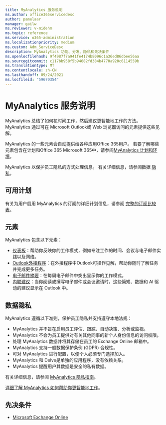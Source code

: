```yaml
---
title: MyAnalytics 服务说明
ms.author: office365servicedesc
author: pamelaar
manager: gailw
ms.reviewer: v-midehm
ms.topic: reference
ms.service: o365-administration
ms.localizationpriority: medium
ms.custom: Adm_ServiceDesc
description: MyAnalytics 功能、分发、隐私和先决条件
ms.openlocfilehash: 9f4987f7a941fe4174b8096c1a36ed86dbee56aa
ms.sourcegitcommit: c117bb958f5b94682fd384b4770a920c6114559b
ms.translationtype: MT
ms.contentlocale: zh-CN
ms.lasthandoff: 09/24/2021
ms.locfileid: "59670354"
---
```

# <a name="myanalytics-service-description"></a>MyAnalytics 服务说明

MyAnalytics 总结了如何花时间工作，然后建议更智能地工作的方法。 MyAnalytics 通过可在 Microsoft [](#elements) Outlook或 Web 浏览器访问的元素提供这些见解。

MyAnalytics 的一些元素会自动提供给各种应用Office 365用户。 若要了解哪些元素包含在计划和Office 365 Microsoft 365中，请参阅[MyAnalytics 计划和环境](/workplace-analytics/myanalytics/overview/plans-environments)。  

MyAnalytics 以保护员工隐私的方式处理信息。 有关详细信息，请参阅数据 [隐私](#data-privacy)。

## <a name="available-plans"></a>可用计划

有关为用户启用 MyAnalytics 的订阅的详细计划信息，请参阅 [完整的订阅比较表](https://go.microsoft.com/fwlink/?linkid=2139145)。

## <a name="elements"></a>元素

MyAnalytics 包含以下元素：

* [仪表板](/workplace-analytics/myanalytics/use/dashboard-2)：帮助你反映你的工作模式，例如专注工作的时间、会议与电子邮件实践以及网络。
* [Outlook外接程序](/workplace-analytics/myanalytics/use/add-in)：在外接程序中Outlook可操作见解，帮助你随时了解任务并完成更多任务。
* [电子邮件摘要](/workplace-analytics/myanalytics/use/email-digest-2)：在每周电子邮件中突出显示你的工作模式。
* [内联建议](/workplace-analytics/myanalytics/use/mya-notifications)：当你阅读或撰写电子邮件或会议邀请时，这些简短、数据和 AI 驱动的建议显示在 Outlook 中。

## <a name="data-privacy"></a>数据隐私

MyAnalytics 遵循以下准则，保护员工隐私并支持遵守本地法规：

* MyAnalytics 并不旨在启用员工评估、跟踪、自动决策、分析或监视。
* MyAnalytics 不会为员工提供对有关其他同事的新个人身份信息的访问权限。
* 处理 MyAnalytics 数据并将其存储在员工的 Exchange Online 邮箱中。
* MyAnalytics 支持一般数据保护条例 (GDPR) 合规性。
* 可对 MyAnalytics 进行配置，以便个人必须专门选择加入。
* MyAnalytics 和 Delve是单独的应用程序，没有依赖关系。
* MyAnalytics 提醒用户其数据是安全的私有数据。

有关详细信息，请参阅 [MyAnalytics 隐私指南](/workplace-analytics/myanalytics/overview/privacy-guide)。

[详细了解 MyAnalytics 如何帮助你更智能地工作](https://products.office.com/business/myanalytics-personal-analytics)。

## <a name="prerequisites"></a>先决条件

* [Microsoft Exchange Online](./exchange-online-service-description/exchange-online-service-description.md)